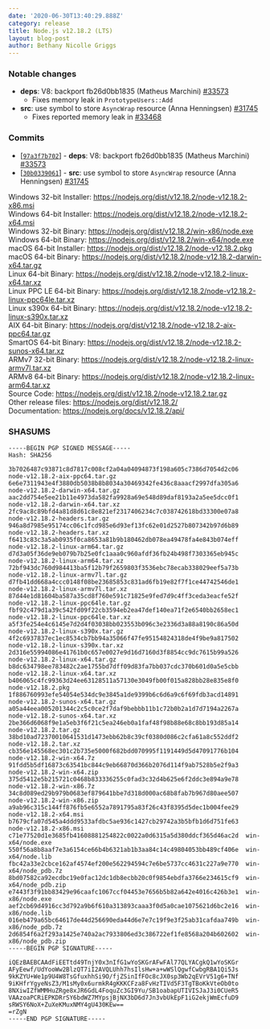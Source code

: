 ```yaml
---
date: '2020-06-30T13:40:29.888Z'
category: release
title: Node.js v12.18.2 (LTS)
layout: blog-post
author: Bethany Nicolle Griggs
---
```


### Notable changes

- **deps**: V8: backport fb26d0bb1835 (Matheus Marchini) [#33573](https://github.com/nodejs/node/pull/33573)
  - Fixes memory leak in `PrototypeUsers::Add`
- **src**: use symbol to store `AsyncWrap` resource (Anna Henningsen) [#31745](https://github.com/nodejs/node/pull/31745)
  - Fixes reported memory leak in [#33468](https://github.com/nodejs/node/issues/33468)

### Commits

- [[`97a3f7b702`](https://github.com/nodejs/node/commit/97a3f7b702)] - **deps**: V8: backport fb26d0bb1835 (Matheus Marchini) [#33573](https://github.com/nodejs/node/pull/33573)
- [[`30b0339061`](https://github.com/nodejs/node/commit/30b0339061)] - **src**: use symbol to store `AsyncWrap` resource (Anna Henningsen) [#31745](https://github.com/nodejs/node/pull/31745)

Windows 32-bit Installer: https://nodejs.org/dist/v12.18.2/node-v12.18.2-x86.msi \
Windows 64-bit Installer: https://nodejs.org/dist/v12.18.2/node-v12.18.2-x64.msi \
Windows 32-bit Binary: https://nodejs.org/dist/v12.18.2/win-x86/node.exe \
Windows 64-bit Binary: https://nodejs.org/dist/v12.18.2/win-x64/node.exe \
macOS 64-bit Installer: https://nodejs.org/dist/v12.18.2/node-v12.18.2.pkg \
macOS 64-bit Binary: https://nodejs.org/dist/v12.18.2/node-v12.18.2-darwin-x64.tar.gz \
Linux 64-bit Binary: https://nodejs.org/dist/v12.18.2/node-v12.18.2-linux-x64.tar.xz \
Linux PPC LE 64-bit Binary: https://nodejs.org/dist/v12.18.2/node-v12.18.2-linux-ppc64le.tar.xz \
Linux s390x 64-bit Binary: https://nodejs.org/dist/v12.18.2/node-v12.18.2-linux-s390x.tar.xz \
AIX 64-bit Binary: https://nodejs.org/dist/v12.18.2/node-v12.18.2-aix-ppc64.tar.gz \
SmartOS 64-bit Binary: https://nodejs.org/dist/v12.18.2/node-v12.18.2-sunos-x64.tar.xz \
ARMv7 32-bit Binary: https://nodejs.org/dist/v12.18.2/node-v12.18.2-linux-armv7l.tar.xz \
ARMv8 64-bit Binary: https://nodejs.org/dist/v12.18.2/node-v12.18.2-linux-arm64.tar.xz \
Source Code: https://nodejs.org/dist/v12.18.2/node-v12.18.2.tar.gz \
Other release files: https://nodejs.org/dist/v12.18.2/ \
Documentation: https://nodejs.org/docs/v12.18.2/api/

### SHASUMS

```
-----BEGIN PGP SIGNED MESSAGE-----
Hash: SHA256

3b7026487c93871c8d7817c008cf2a04a04094873f198a605c7386d7054d2c06  node-v12.18.2-aix-ppc64.tar.gz
6e6e7311943e4f3880db5038b8b8034a30469342fe436c8aaacf2997dfa305a6  node-v12.18.2-darwin-x64.tar.gz
aac2dd754e5ee21b11e4973da582fa9928a69e548d89daf8193a2a5ee5dcc0f1  node-v12.18.2-darwin-x64.tar.xz
2fc9ac8c89bfd4a81d8d61c8e821ef2317406234c7c038742618bd33300e07a8  node-v12.18.2-headers.tar.gz
946a8d7985e95174cc06c1fcd985e6d93ef13fc62e01d2527b807342b97d6b89  node-v12.18.2-headers.tar.xz
f6413c83c3a5ab0935f0ca8653a81b9b180462db078ea49478fa4e843b074eff  node-v12.18.2-linux-arm64.tar.gz
d7d3a05f36de9eb079b7b25e0fc1aaa0c960afdf36fb24b498f7303365eb945c  node-v12.18.2-linux-arm64.tar.xz
72bf943dc760d984413ba5f12b79f2659803f3536ebc78ecab338029eef5a73b  node-v12.18.2-linux-armv7l.tar.gz
d7fb41dd668a4ccc0148f08be23685853c831ad6fb19e82f7f1ce44742546de1  node-v12.18.2-linux-armv7l.tar.xz
87d44e1d81604ba587a35cd8f760e591c71825e9fed7d9c4ff3ceda3eacfe52f  node-v12.18.2-linux-ppc64le.tar.gz
fbf92c479d1a39c542fd09f22cb3594eb2ea47def140ea71f2e6540bb2658ec1  node-v12.18.2-linux-ppc64le.tar.xz
a5f3fe254e4c6145e7d2d4f03038bb023553b096c3e2336d3a88a8190c86a50d  node-v12.18.2-linux-s390x.tar.gz
4f2c6937837ec1ec8534cb7bb94a35066f47fe95154824318de4f9be9a817502  node-v12.18.2-linux-s390x.tar.xz
2d316e55994086e41761b0c657e0027e9d16d7160d3f8854cc9dc7615b99a526  node-v12.18.2-linux-x64.tar.gz
b8dc634798ee783482c2ae1755bd7dff09d83fa7bb037cdc370b601d0a5e5cbb  node-v12.18.2-linux-x64.tar.xz
b406065c4fc99363d24ee63128511a57130e3049fb00f015a828bb28e835e8f0  node-v12.18.2.pkg
1f886760993efe54054e534dc9e3845a1de9399b6c6d6a9c6f69fdb3acd14891  node-v12.18.2-sunos-x64.tar.gz
a05a44eea005201344c2c5c0ce2f7daf9bebbb11b1c72b0b2a1d7d7194a2267a  node-v12.18.2-sunos-x64.tar.xz
2be366d6068f9e1a5eb3f6f21c5ea246eb0a1faf48f98b88e68c8bb193d85a14  node-v12.18.2.tar.gz
38bd10ad72370010641531d1473ebb62b8c39cf0380d086c2cfa61a8c552ddf2  node-v12.18.2.tar.xz
cb356e145568ec301c2b735e5000f682bdd070995f1191449d5d47091776b104  node-v12.18.2-win-x64.7z
91fdd5b5df16873c63541bc844c9eb66870d366b2076d114f9ab7528b5e2f9a3  node-v12.18.2-win-x64.zip
375d5412e5b215721c0468b833336255c0fad3c32d4b625e6f2ddc3e894a9e78  node-v12.18.2-win-x86.7z
34c8d089ed29b979b0683ef879641bbe7d318d000ac68b8fab7b967d80aee507  node-v12.18.2-win-x86.zip
a9ab96c315c144ff876fb5e6552a7891795a83f26c43f8395d5dec1b004fee29  node-v12.18.2-x64.msi
b7679cfa07d545a4ddd9533afdbc5ae936c1427cb29742a3b5bfb1d6d751fe63  node-v12.18.2-x86.msi
c71e77520d1e3685fb41608881254822c0022a0d6315a5d380ddcf365d46ac2d  win-x64/node.exe
550f56a8b8aaf7e3a6154ce66b4b6321ab1b3aa84c14c49804053bb489cf406e  win-x64/node.lib
fbc42a33e2cbce162af4574ef200e562294594c7e6be5737cc4631c227a9e770  win-x64/node_pdb.7z
8bd07582ca92ecdbc19e0fac12dc1db8ecbb20c0f9854ebdfa3766e234615cf9  win-x64/node_pdb.zip
e7443f3f91bb83429e96caafc1067ccf04453e7656b5b82a642e4016c426b3e1  win-x86/node.exe
aef2cb69d4916cc3d792a9b6f610a313893caaa3f0d5a0cae1075621d6bc2e16  win-x86/node.lib
016eb479a65bc64617de44d256690eda44d6e7e7c19f9e3f25ab31cafdaa749b  win-x86/node_pdb.7z
2d6854f6a2f293a1425e740a2ac7933806ed3c386722ef1fe8568a204b602602  win-x86/node_pdb.zip
-----BEGIN PGP SIGNATURE-----

iQEzBAEBCAAdFiEETtd49TnjY0x3nIfG1wYoSKGrAFwFAl77QLYACgkQ1wYoSKGr
AFyEewf/UdYooWw2BlzQT7iI2AVQLUhh7hsIlsHw+a+wWSlQgwfCwbgRBA1Qi5Js
9kKZYU+We1p9U4W8TsGfuxhhSi9O/fjZSinIfFOc8cJX0sp3Wb2qEVrV51g6+TNf
9iKHfrYgyeNsZ3/M1sMy0x6urmkR4gKKKCFza8FvHzTIVd5F3TgTBoKkVteOb0to
8NXiwIZfWMMHuZRge8xJR6GdL4FoquZc3GI9Yu/SB1oabapUTIVISJaJ3i0CUeR5
VAAzoaPCRiEPKDRrSY6bdWZ7MYpsjBjNX3bD6d7Jn3vbUkEpF1iG2ekjWmEcfuD9
sRWSY6NoX+ZuXeKMuxNMY4gU430KEw==
=rZgN
-----END PGP SIGNATURE-----

```

